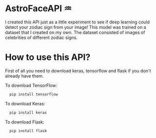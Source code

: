 # AstroFaceAPI ♒️
I created this API just as a little experiment to see if deep learning could detect your zodiac sign from your image! This model was trained on a dataset that I
created on my own. The dataset consisted of images of celebrities of different zodiac signs.

# How to use this API?
First of all you need to download keras, tensorflow and flask if you don't already have them.

To download TensorFlow:

```bash
  pip install tensorflow
```

To download Keras:


```bash
  pip install keras
```

To download Flask:


```bash
  pip install flask
```
